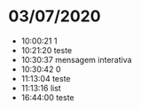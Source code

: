 # 03/07/2020
- 10:00:21 1
- 10:21:20 teste
- 10:30:37 mensagem interativa
- 10:30:42 0
- 11:13:04 teste
- 11:13:16 list
- 16:44:00 teste
